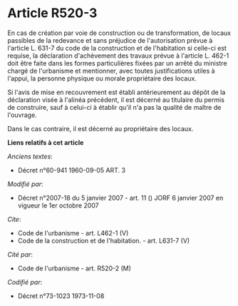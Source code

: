 # Article R520-3

En cas de création par voie de construction ou de transformation, de locaux passibles de la redevance et sans préjudice de
l'autorisation prévue à l'article L. 631-7 du code de la construction et de l'habitation si celle-ci est requise, la
déclaration d'achèvement des travaux prévue à l'article L. 462-1 doit être faite dans les formes particulières fixées par un
arrêté du ministre chargé de l'urbanisme et mentionner, avec toutes justifications utiles à l'appui, la personne physique ou
morale propriétaire des locaux. 

Si l'avis de mise en recouvrement est établi antérieurement au dépôt de la déclaration visée à l'alinéa précédent, il est
décerné au titulaire du permis de construire, sauf à celui-ci à établir qu'il n'a pas la qualité de maître de l'ouvrage. 

Dans le cas contraire, il est décerné au propriétaire des locaux.

**Liens relatifs à cet article**

_Anciens textes_:

  - Décret n°60-941 1960-09-05 ART. 3

_Modifié par_:

  - Décret n°2007-18 du 5 janvier 2007 - art. 11 () JORF 6 janvier 2007 en vigueur le 1er octobre 2007

_Cite_:

  - Code de l'urbanisme - art. L462-1 (V)
  - Code de la construction et de l'habitation. - art. L631-7 (V)

_Cité par_:

  - Code de l'urbanisme - art. R520-2 (M)

_Codifié par_:

  - Décret n°73-1023 1973-11-08
